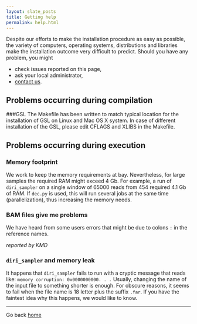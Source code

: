 ```yaml
---
layout: slate_posts
title: Getting help 
permalink: help.html 
---
```

Despite our efforts to make the installation procedure as easy as possible,
the variety of computers, operating systems, distributions and libraries make
the installation outcome very difficult to predict. Should you have any
problem, you might

- check issues reported on this page,
- ask your local administrator,
- [contact us](mailto:shorah@bsse.ethz.ch).

## Problems occurring during compilation
###GSL
The Makefile has been written to match typical location for the installation of
GSL on Linux and Mac OS X system. In case of different installation of the GSL,
please edit CFLAGS and XLIBS in the Makefile.


## Problems occurring during execution
### Memory footprint
We work to keep the memory requirements at bay. Nevertheless, for large samples
the required RAM might exceed 4 Gb. For example, a run of `diri_sampler` on a
single window of 65000 reads from 454 required 4.1 Gb of RAM. If `dec.py` is
used, this will run several jobs at the same time (parallelization), thus
increasing the memory needs.

### BAM files give me problems
We have heard from some users errors that might be due to colons `:` in the
reference names.

_reported by KMD_

### `diri_sampler` and memory leak
It happens that `diri_sampler` fails to run with a cryptic message that reads
like: `memory corruption: 0x0000000000. . .`
Usually, changing the name of the input file to something shorter is enough.
For obscure reasons, it seems to fail when the file name is 18 letter plus
the suffix `.far`. If you have the faintest idea why this happens, we would
like to know.

---

Go back [home](index.html)
